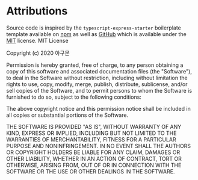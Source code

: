 # Attributions

Source code is inspired by the `typescript-express-starter` boilerplate template available on [npm](https://www.npmjs.com/package/typescript-express-starter) as well as [GitHub](https://github.com/ljlm0402/typescript-express-starter) which is available under the [MIT](https://github.com/ljlm0402/typescript-express-starter/blob/HEAD/LICENSE) license.
MIT License

Copyright (c) 2020 아구몬

Permission is hereby granted, free of charge, to any person obtaining a copy
of this software and associated documentation files (the "Software"), to deal
in the Software without restriction, including without limitation the rights
to use, copy, modify, merge, publish, distribute, sublicense, and/or sell
copies of the Software, and to permit persons to whom the Software is
furnished to do so, subject to the following conditions:

The above copyright notice and this permission notice shall be included in all
copies or substantial portions of the Software.

THE SOFTWARE IS PROVIDED "AS IS", WITHOUT WARRANTY OF ANY KIND, EXPRESS OR
IMPLIED, INCLUDING BUT NOT LIMITED TO THE WARRANTIES OF MERCHANTABILITY,
FITNESS FOR A PARTICULAR PURPOSE AND NONINFRINGEMENT. IN NO EVENT SHALL THE
AUTHORS OR COPYRIGHT HOLDERS BE LIABLE FOR ANY CLAIM, DAMAGES OR OTHER
LIABILITY, WHETHER IN AN ACTION OF CONTRACT, TORT OR OTHERWISE, ARISING FROM,
OUT OF OR IN CONNECTION WITH THE SOFTWARE OR THE USE OR OTHER DEALINGS IN THE
SOFTWARE.
